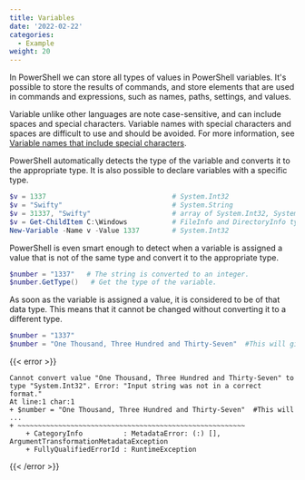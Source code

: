 ```yaml
---
title: Variables
date: '2022-02-22'
categories:
  - Example
weight: 20
---
```


In PowerShell we can store all types of values in PowerShell variables. It's possible to store the results of commands, and store elements that are used in commands and expressions, such as names, paths, settings, and values.

Variable unlike other languages are note case-sensitive, and can include spaces and special characters. Variable names with special characters and spaces are difficult to use and should be avoided. For more information, see [Variable names that include special characters](https://docs.microsoft.com/en-us/powershell/module/microsoft.powershell.core/about/about_variables?view=powershell-7.2#variable-names-that-include-special-characters).

PowerShell automatically detects the type of the variable and converts it to the appropriate type. It is also possible to declare variables with a specific type.

```powershell
$v = 1337                               # System.Int32
$v = "Swifty"                           # System.String
$v = 31337, "Swifty"                    # array of System.Int32, System.String
$v = Get-ChildItem C:\Windows           # FileInfo and DirectoryInfo types
New-Variable -Name v -Value 1337        # System.Int32
```

PowerShell is even smart enough to detect when a variable is assigned a value that is not of the same type and convert it to the appropriate type.

```powershell
$number = "1337"   # The string is converted to an integer.
$number.GetType()   # Get the type of the variable.
```

As soon as the variable is assigned a value, it is considered to be of that data type. This means that it cannot be changed without converting it to a different type.

```powershell
$number = "1337" 
$number = "One Thousand, Three Hundred and Thirty-Seven"  #This will give an error
```

{{< error >}}
```
Cannot convert value "One Thousand, Three Hundred and Thirty-Seven" to type "System.Int32". Error: "Input string was not in a correct format."
At line:1 char:1
+ $number = "One Thousand, Three Hundred and Thirty-Seven"  #This will  ...
+ ~~~~~~~~~~~~~~~~~~~~~~~~~~~~~~~~~~~~~~~~~~~~~~~~~~~~~~~~
    + CategoryInfo          : MetadataError: (:) [], ArgumentTransformationMetadataException
    + FullyQualifiedErrorId : RuntimeException
```
{{< /error >}}